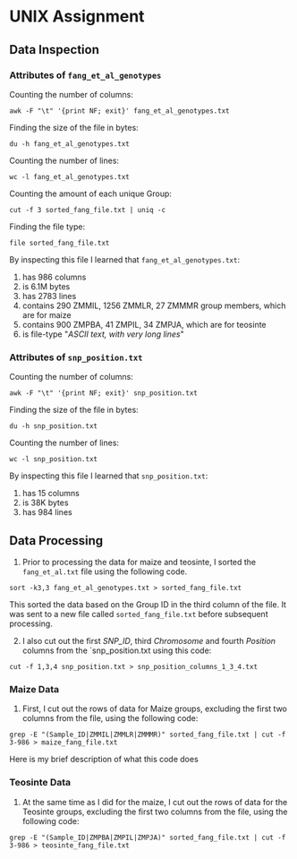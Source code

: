 # UNIX Assignment

## Data Inspection

### Attributes of `fang_et_al_genotypes`

Counting the number of columns:
```
awk -F "\t" '{print NF; exit}' fang_et_al_genotypes.txt
```

Finding the size of the file in bytes:
```
du -h fang_et_al_genotypes.txt
```

Counting the number of lines:
```
wc -l fang_et_al_genotypes.txt
```

Counting the amount of each unique Group:
```
cut -f 3 sorted_fang_file.txt | uniq -c
```

Finding the file type:
```
file sorted_fang_file.txt
```

By inspecting this file I learned that `fang_et_al_genotypes.txt`:

1. has 986 columns
2. is 6.1M bytes
3. has 2783 lines
4. contains 290 ZMMIL, 1256 ZMMLR, 27 ZMMMR group members, which are for maize
5. contains 900 ZMPBA, 41 ZMPIL, 34 ZMPJA, which are for teosinte
6. is file-type "_ASCII text, with very long lines_" 

### Attributes of `snp_position.txt`

Counting the number of columns:
```
awk -F "\t" '{print NF; exit}' snp_position.txt
```

Finding the size of the file in bytes:
```
du -h snp_position.txt
```

Counting the number of lines:
```
wc -l snp_position.txt
```

By inspecting this file I learned that `snp_position.txt`:

1. has 15 columns
2. is 38K bytes
3. has 984 lines


## Data Processing

1. Prior to processing the data for maize and teosinte, I sorted the `fang_et_al.txt` file using the following code.
```
sort -k3,3 fang_et_al_genotypes.txt > sorted_fang_file.txt
```
This sorted the data based on the Group ID in the third column of the file. It was sent to a new file called `sorted_fang_file.txt` before subsequent processing.

2. I also cut out the first *SNP_ID*, third *Chromosome* and fourth *Position* columns from the `snp_position.txt using this code:
```
cut -f 1,3,4 snp_position.txt > snp_position_columns_1_3_4.txt
```

### Maize Data

1. First, I cut out the rows of data for Maize groups, excluding the first two columns from the file, using the following code:
```
grep -E "(Sample_ID|ZMMIL|ZMMLR|ZMMMR)" sorted_fang_file.txt | cut -f 3-986 > maize_fang_file.txt
```

Here is my brief description of what this code does


### Teosinte Data

1. At the same time as I did for the maize, I cut out the rows of data for the Teosinte groups, excluding the first two columns from the file, using the following code:
```
grep -E "(Sample_ID|ZMPBA|ZMPIL|ZMPJA)" sorted_fang_file.txt | cut -f 3-986 > teosinte_fang_file.txt
```

